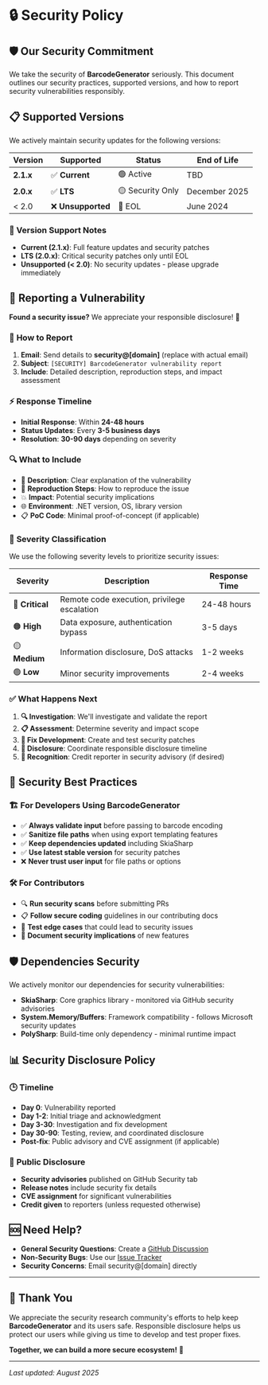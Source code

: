 # 🔒 Security Policy

## 🛡️ Our Security Commitment

We take the security of **BarcodeGenerator** seriously. This document outlines our security practices, supported versions, and how to report security vulnerabilities responsibly.

## 📋 Supported Versions

We actively maintain security updates for the following versions:

| Version | Supported          | Status | End of Life |
| ------- | ------------------ | ------ | ----------- |
| **2.1.x** | ✅ **Current**     | 🟢 Active | TBD |
| **2.0.x** | ✅ **LTS**         | 🟡 Security Only | December 2025 |
| < 2.0   | ❌ **Unsupported** | 🔴 EOL | June 2024 |

### 📝 Version Support Notes
- **Current (2.1.x)**: Full feature updates and security patches
- **LTS (2.0.x)**: Critical security patches only until EOL
- **Unsupported (< 2.0)**: No security updates - please upgrade immediately

## 🚨 Reporting a Vulnerability

**Found a security issue?** We appreciate your responsible disclosure! 🙏

### 📧 **How to Report**
1. **Email**: Send details to **security@[domain]** (replace with actual email)
2. **Subject**: `[SECURITY] BarcodeGenerator vulnerability report`
3. **Include**: Detailed description, reproduction steps, and impact assessment

### ⚡ **Response Timeline**
- **Initial Response**: Within **24-48 hours**
- **Status Updates**: Every **3-5 business days**
- **Resolution**: **30-90 days** depending on severity

### 🔍 **What to Include**
- 📝 **Description**: Clear explanation of the vulnerability
- 🔄 **Reproduction Steps**: How to reproduce the issue
- 💥 **Impact**: Potential security implications
- 🌐 **Environment**: .NET version, OS, library version
- 📋 **PoC Code**: Minimal proof-of-concept (if applicable)

### 🎯 **Severity Classification**

We use the following severity levels to prioritize security issues:

| Severity | Description | Response Time |
|----------|-------------|---------------|
| 🔴 **Critical** | Remote code execution, privilege escalation | 24-48 hours |
| 🟠 **High** | Data exposure, authentication bypass | 3-5 days |
| 🟡 **Medium** | Information disclosure, DoS attacks | 1-2 weeks |
| 🟢 **Low** | Minor security improvements | 2-4 weeks |

### ✅ **What Happens Next**

1. **🔍 Investigation**: We'll investigate and validate the report
2. **📋 Assessment**: Determine severity and impact scope  
3. **🔧 Fix Development**: Create and test security patches
4. **📢 Disclosure**: Coordinate responsible disclosure timeline
5. **🎉 Recognition**: Credit reporter in security advisory (if desired)

## 🔐 Security Best Practices

### 🏗️ **For Developers Using BarcodeGenerator**

- ✅ **Always validate input** before passing to barcode encoding
- ✅ **Sanitize file paths** when using export templating features
- ✅ **Keep dependencies updated** including SkiaSharp
- ✅ **Use latest stable version** for security patches
- ❌ **Never trust user input** for file paths or options

### 🛠️ **For Contributors**

- 🔍 **Run security scans** before submitting PRs
- 📋 **Follow secure coding** guidelines in our contributing docs
- 🧪 **Test edge cases** that could lead to security issues
- 📝 **Document security implications** of new features

## 🛡️ Dependencies Security

We actively monitor our dependencies for security vulnerabilities:

- **SkiaSharp**: Core graphics library - monitored via GitHub security advisories
- **System.Memory/Buffers**: Framework compatibility - follows Microsoft security updates
- **PolySharp**: Build-time only dependency - minimal runtime impact

## 📊 Security Disclosure Policy

### 🕒 **Timeline**
- **Day 0**: Vulnerability reported
- **Day 1-2**: Initial triage and acknowledgment
- **Day 3-30**: Investigation and fix development
- **Day 30-90**: Testing, review, and coordinated disclosure
- **Post-fix**: Public advisory and CVE assignment (if applicable)

### 📢 **Public Disclosure**
- **Security advisories** published on GitHub Security tab
- **Release notes** include security fix details
- **CVE assignment** for significant vulnerabilities
- **Credit given** to reporters (unless requested otherwise)

## 🆘 **Need Help?**

- **General Security Questions**: Create a [GitHub Discussion](https://github.com/TyKonKet/BarcodeGenerator/discussions)
- **Non-Security Bugs**: Use our [Issue Tracker](https://github.com/TyKonKet/BarcodeGenerator/issues)
- **Security Concerns**: Email security@[domain] directly

---

## 💙 Thank You

We appreciate the security research community's efforts to help keep **BarcodeGenerator** and its users safe. Responsible disclosure helps us protect our users while giving us time to develop and test proper fixes.

**Together, we can build a more secure ecosystem!** 🌟

---

*Last updated: August 2025*
